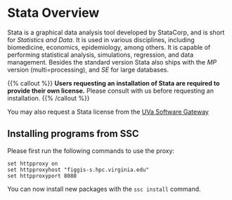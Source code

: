 # Stata Overview

Stata is a graphical data analysis tool developed by StataCorp, and is short for *Statistics and Data*. It 
is used in various disciplines, including biomedicine, economics, epidemiology, among others. It is capable
of performing statistical analysis, simulations, regression, and data management. Besides the standard version
Stata also ships with the *MP* version (multi=processing), and *SE* for large databases. 

{{% callout %}}
<b>Users requesting an installation of Stata are required to provide their own license.</b> Please consult with us before
requesting an installation. 
{{% /callout %}}

You may also request a Stata license from the [UVa Software Gateway](http://its.virginia.edu/software/displayPackages.php?tId=18)

## Installing programs from SSC

Please first run the following commands to use the proxy:

```
set httpproxy on
set httpproxyhost "figgis-s.hpc.virginia.edu"
set httpproxyport 8080
```

You can now install new packages with the `ssc install` command.
